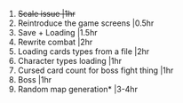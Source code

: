 1. ~~Scale issue                            |1hr~~
2. Reintroduce the game screens           |0.5hr
3. Save + Loading                         |1.5hr
4. Rewrite combat                         |2hr
5. Loading cards types from a file        |2hr
6. Character types loading                |1hr 
7. Cursed card count for boss fight thing |1hr
8. Boss                                   |1hr   
9. Random map generation*                 |3-4hr  